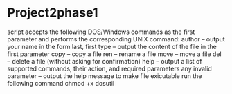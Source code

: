 # Project2phase1
script accepts the following DOS/Windows commands as the first parameter and performs the corresponding UNIX command:
author – output your name in the form last, first
type – output the content of the file in the first parameter
copy – copy a file
ren – rename a file
move – move a file
del – delete a file (without asking for confirmation)
help – output a list of supported commands, their action, and required parameters
any invalid parameter – output the help message
to make file exicutable run the following command chmod +x dosutil

